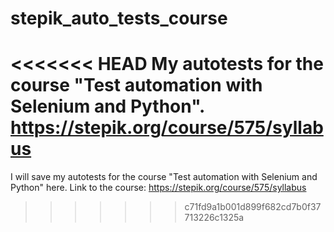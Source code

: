 # stepik_auto_tests_course
<<<<<<< HEAD
My autotests for the course "Test automation with Selenium and Python". https://stepik.org/course/575/syllabus
=======
I will save my autotests for the course "Test automation with Selenium and Python" here.
Link to the course: https://stepik.org/course/575/syllabus
>>>>>>> c71fd9a1b001d899f682cd7b0f37713226c1325a
